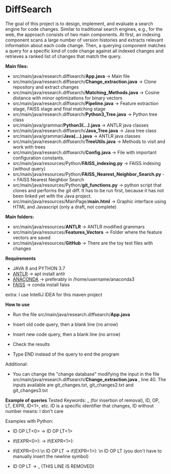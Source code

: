 # DiffSearch

The goal of this project is to design, implement, and evaluate a search
engine for code changes. Similar to traditional search engines, e.g., for the
web, the approach consists of two main components. At first, an indexing
component scans a large number of version histories and extracts relevant
information about each code change. Then, a querying component matches
a query for a specific kind of code change against all indexed changes and
retrieves a ranked list of changes that match the query.

**Main files:**
- src/main/java/research.diffsearch/**App.java** -> Main file
- src/main/java/research.diffsearch/**Change_extraction.java** -> Clone repository and extract changes
- src/main/java/research.diffsearch/**Matching_Methods.java** -> Cosine distance with minor optimizations for binary vectors
- src/main/java/research.diffsearch/**Pipeline.java** -> Feature extraction stage, FAISS stage and final matching stage
- src/main/java/research.diffsearch/**Python3_Tree.java** -> Python tree class 
- src/main/java/grammar/**Python3(...).java** -> ANTLR java classes
- src/main/java/research.diffsearch/**Java_Tree.java** -> Java tree class 
- src/main/java/grammar/**Java(...).java** -> ANTLR java classes
- src/main/java/research.diffsearch/**TreeUtils.java** -> Methods to visit and work with trees
- src/main/java/research.diffsearch/**Config.java** -> File with important configuration constants.
- src/main/java/resources/Python/**FAISS_indexing.py** -> FAISS indexing (without query)
- src/main/java/resources/Python/**FAISS_Nearest_Neighbor_Search.py** -> FAISS Nearest Neighbor Search
- src/main/java/resources/Python/**git_functions.py** -> python script that clones and performs the git diff. It has to be run first, because it has not been linked yet with the Java project.
- src/main/java/resources/MainPage/**main.html** -> Graphic interface using HTML and Javascript (only a draft, not complete)

**Main folders:**
- src/main/java/resources/**ANTLR** -> ANTLR modified grammars
- src/main/java/resources/**Features_Vectors** -> Folder where the feature vectors are saved
- src/main/java/resources/**GitHub** -> There are the toy test files with changes

**Requirements**
- JAVA 8 and PYTHON 3.7
- [ANTLR](https://github.com/antlr/antlr4/blob/master/doc/getting-started.md) -> apt install antlr  
- [ANACONDA](https://docs.anaconda.com/anaconda/install/linux/) -> preferably in /home/username/anaconda3 
- [FAISS](https://github.com/facebookresearch/faiss/blob/master/INSTALL.md) -> conda install faiss


extra: I use IntelliJ IDEA for this maven project

**How to use**
- Run the file src/main/java/research.diffsearch/**App.java**
- Insert old code query, then a blank line (no arrow)
- Insert new code query, then a blank line (no arrow)
- Check the results

- Type END instead of the query to end the program

Additional:
- You can change the "change database" modifying the input in the file src/main/java/research.diffsearch/**Change_extraction.java** , line 40. The inputs available are git_changes.txt, git_changes2.txt and git_changes3.txt

**Example of queries**
Tested Keywords: _ (for insertion of removal), ID, OP, LT, EXPR, ID<1>, etc.
ID<N> is a specific identifier that changes, ID without number means: I don't care

Examples with Python:

- ID OP LT<0> -> ID OP LT<1>

- if(EXPR<0>): -> if(EXPR<1>):

- if(EXPR<0>):\n    ID OP LT -> if(EXPR<1>): \n     ID OP LT (you don't have to manually insert the newline symbol)
      
- ID OP LT -> _  (THIS LINE IS REMOVED)

